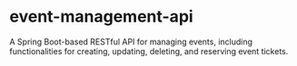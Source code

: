 # event-management-api
A Spring Boot-based RESTful API for managing events, including functionalities for creating, updating, deleting, and reserving event tickets.

